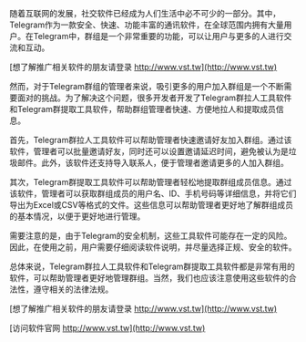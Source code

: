 随着互联网的发展，社交软件已经成为人们生活中必不可少的一部分。其中，Telegram作为一款安全、快速、功能丰富的通讯软件，在全球范围内拥有大量用户。在Telegram中，群组是一个非常重要的功能，可以让用户与更多的人进行交流和互动。

[想了解推广相关软件的朋友请登录 http://www.vst.tw](http://www.vst.tw)

然而，对于Telegram群组的管理者来说，吸引更多的用户加入群组是一个不断需要面对的挑战。为了解决这个问题，很多开发者开发了Telegram群拉人工具软件和Telegram群提取工具软件，帮助群组管理者快速、方便地拉人和提取成员信息。

首先，Telegram群拉人工具软件可以帮助管理者快速邀请好友加入群组。通过该软件，管理者可以批量邀请好友，同时还可以设置邀请延迟时间，避免被认为是垃圾邮件。此外，该软件还支持导入联系人，便于管理者邀请更多的人加入群组。

其次，Telegram群提取工具软件可以帮助管理者轻松地提取群组成员信息。通过该软件，管理者可以获取群组成员的用户名、ID、手机号码等详细信息，并将它们导出为Excel或CSV等格式的文件。这些信息可以帮助管理者更好地了解群组成员的基本情况，以便于更好地进行管理。

需要注意的是，由于Telegram的安全机制，这些工具软件可能存在一定的风险。因此，在使用之前，用户需要仔细阅读软件说明，并尽量选择正规、安全的软件。

总体来说，Telegram群拉人工具软件和Telegram群提取工具软件都是非常有用的软件，可以帮助管理者更好地管理群组。当然，我们也应该注意使用这些软件的合法性，遵守相关的法律法规。

[想了解推广相关软件的朋友请登录 http://www.vst.tw](http://www.vst.tw)


[访问软件官网 http://www.vst.tw](http://www.vst.tw)
